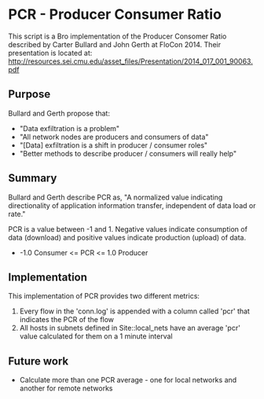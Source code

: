 PCR - Producer Consumer Ratio
=====
This script is a Bro implementation of the Producer Consomer Ratio described by Carter Bullard and John Gerth at FloCon 2014.
Their presentation is located at: http://resources.sei.cmu.edu/asset_files/Presentation/2014_017_001_90063.pdf

Purpose
---------
Bullard and Gerth propose that:
* "Data exfiltration is a problem"
* "All network nodes are producers and consumers of data"
* "[Data] exfiltration is a shift in producer / consumer roles"
* "Better methods to describe producer / consumers will really help"

Summary
---------
Bullard and Gerth describe PCR as, "A normalized value indicating directionality of application information transfer, independent of data load or rate."

PCR is a value between -1 and 1. Negative values indicate consumption of data (download) and positive values indicate production (upload) of data.

* -1.0 Consumer <= PCR <= 1.0 Producer

Implementation
---------
This implementation of PCR provides two different metrics:

1. Every flow in the 'conn.log' is appended with a column called 'pcr' that indicates the PCR of the flow
2. All hosts in subnets defined in Site::local_nets have an average 'pcr' value calculated for them on a 1 minute interval


Future work
---------
* Calculate more than one PCR average - one for local networks and another for remote networks

